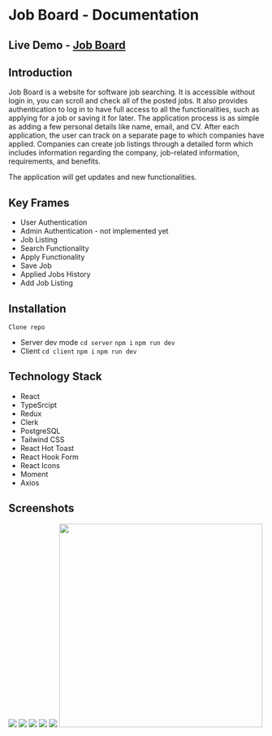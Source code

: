 # Job Board - Documentation

## Live Demo - [Job Board](https://job-board-nine-blond.vercel.app/)


## Introduction

Job Board is a website for software job searching. It is accessible without login in, you can scroll and check all of the posted jobs. It also provides authentication to log in to have full access to all the functionalities, such as applying for a job or saving it for later. 
The application process is as simple as adding a few personal details like name, email, and CV. After each application, the user can track on a separate page to which companies have applied. 
Companies can create job listings through a detailed form which includes information regarding the company, job-related information, requirements, and benefits.

The application will get updates and new functionalities.


## Key Frames

- User Authentication
- Admin Authentication - not implemented yet
- Job Listing
- Search Functionality
- Apply Functionality
- Save Job
- Applied Jobs History
- Add Job Listing

## Installation

`Clone repo`

  - Server dev mode `cd server` `npm i` `npm run dev`
  - Client `cd client` `npm i` `npm run dev`


## Technology Stack

- React
- TypeSrcipt
- Redux
- Clerk
- PostgreSQL
- Tailwind CSS
- React Hot Toast
- React Hook Form
- React Icons
- Moment
- Axios

## Screenshots
<img src="client/public/localhost_5173_.png">
<img src="client/public/localhost_5173_ (1).png">
<img src="client/public/localhost_5173_ (2).png">
<img src="client/public/localhost_5173_ (3).png">
<img src="client/public/iPhone-13-PRO-MAX-localhost.png">
<img width="400" src="client/public/iPhone-13-PRO-MAX-localhost.png">
